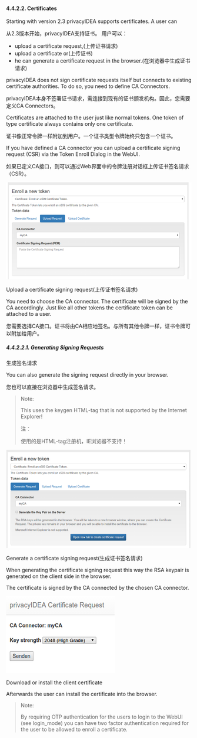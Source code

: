 #### 4.4.2.2. Certificates

Starting with version 2.3 privacyIDEA supports certificates. A user can

从2.3版本开始，privacyIDEA支持证书。 用户可以：

* upload a certificate request,(上传证书请求)
* upload a certificate or(上传证书)
* he can generate a certificate request in the browser.(在浏览器中生成证书请求)

privacyIDEA does not sign certificate requests itself but connects to existing certificate authorities. To do so, you need to define CA Connectors.

privacyIDEA本身不签署证书请求，需连接到现有的证书颁发机构。因此，您需要定义CA Connectors。

Certificates are attached to the user just like normal tokens. One token of type certificate always contains only one certificate.

证书像正常令牌一样附加到用户。一个证书类型令牌始终只包含一个证书。

If you have defined a CA connector you can upload a certificate signing request (CSR) via the Token Enroll Dialog in the WebUI.

如果已定义CA接口，则可以通过Web界面中的令牌注册对话框上传证书签名请求（CSR）。

![upload_csr](../Contents/upload_csr.png)

Upload a certificate signing request(上传证书签名请求)

You need to choose the CA connector. The certificate will be signed by the CA accordingly. Just like all other tokens the certificate token can be attached to a user.

您需要选择CA接口。证书将由CA相应地签名。与所有其他令牌一样，证书令牌可以附加给用户。

##### 4.4.2.2.1. Generating Signing Requests

生成签名请求

You can also generate the signing request directly in your browser.

您也可以直接在浏览器中生成签名请求。

> Note:
> 
> This uses the keygen HTML-tag that is not supported by the Internet Explorer!
> 
> 注：
> 
> 使用的是HTML-tag注册机，IE浏览器不支持！

![generate_csr1](../Contents/generate_csr1.png)

Generate a certificate signing request(生成证书签名请求)

When generating the certificate signing request this way the RSA keypair is generated on the client side in the browser.

The certificate is signed by the CA connected by the chosen CA connector.

![generate_csr2](../Contents/generate_csr2.png)

Download or install the client certificate

Afterwards the user can install the certificate into the browser.

> Note:
> 
> By requiring OTP authentication for the users to login to the WebUI (see login_mode) you can have two factor authentication required for the user to be allowed to enroll a certificate.